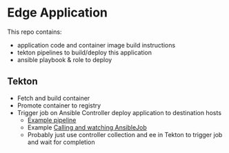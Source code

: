 # Edge Application

This repo contains:
- application code and container image build instructions
- tekton pipelines to build/deploy this application
- ansible playbook & role to deploy


## Tekton 

- Fetch and build container
- Promote container to registry
- Trigger job on Ansible Controller deploy application to destination hosts
  - [Example pipeline](https://github.com/tektoncd/catalog/blob/main/task/ansible-tower-cli/0.1/ansible-tower-cli.yaml)
  - Example [Calling and watching AnsibleJob](https://gitlab.com/redhat-cop/ansible-ssa/role-aap-operator/-/blob/main/tasks/aap-controller-job.yml)
  - Probably just use controller collection and ee in Tekton to trigger job and wait for completion